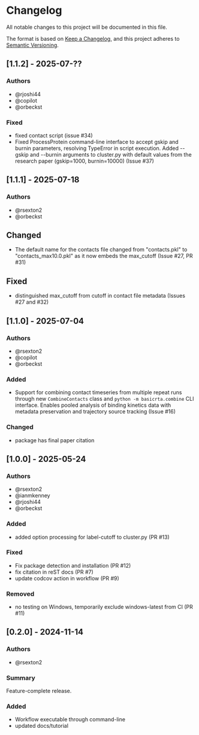 # Changelog
All notable changes to this project will be documented in this file.

The format is based on [Keep a Changelog](https://keepachangelog.com/en/1.0.0/),
and this project adheres to [Semantic Versioning](https://semver.org/spec/v2.0.0.html).

<!--
The rules for this file:
  * entries are sorted newest-first.
  * summarize sets of changes - don't reproduce every git log comment here.
  * don't ever delete anything.
  * keep the format consistent:
    * do not use tabs but use spaces for formatting
    * 79 char width
    * YYYY-MM-DD date format (following ISO 8601)
  * accompany each entry with github issue/PR number (Issue #xyz)
-->
## [1.1.2] - 2025-07-??

### Authors
* @rjoshi44
* @copilot
* @orbeckst

### Fixed
* fixed contact script (issue #34)
* Fixed ProcessProtein command-line interface to accept gskip and burnin 
  parameters, resolving TypeError in script execution. Added --gskip and 
  --burnin arguments to cluster.py with default values from the research 
  paper (gskip=1000, burnin=10000) (Issue #37)

 
## [1.1.1] - 2025-07-18

### Authors
* @rsexton2
* @orbeckst

## Changed
* The default name for the contacts file changed from "contacts.pkl" to
  "contacts_max10.0.pkl" as it now embeds the max_cutoff (Issue #27, PR #31)

## Fixed
* distinguished max_cutoff from cutoff in contact file metadata (Issues #27
  and #32) 


## [1.1.0] - 2025-07-04

### Authors
* @rsexton2
* @copilot
* @orbeckst

### Added
* Support for combining contact timeseries from multiple repeat runs through
  new `CombineContacts` class and `python -m basicrta.combine` CLI interface.
  Enables pooled analysis of binding kinetics data with metadata preservation
  and trajectory source tracking (Issue #16)

### Changed
* package has final paper citation



## [1.0.0] - 2025-05-24

### Authors
* @rsexton2
* @ianmkenney
* @rjoshi44
* @orbeckst

### Added
* added option processing for label-cutoff to cluster.py (PR #13)

### Fixed
* Fix package detection and installation (PR #12)
* fix citation in reST docs (PR #7)
* update codcov action in workflow (PR #9)

### Removed
* no testing on Windows, temporarily exclude windows-latest from CI (PR #11)

## [0.2.0] - 2024-11-14

### Authors
* @rsexton2

### Summary
Feature-complete release.

### Added
* Workflow executable through command-line
* updated docs/tutorial

